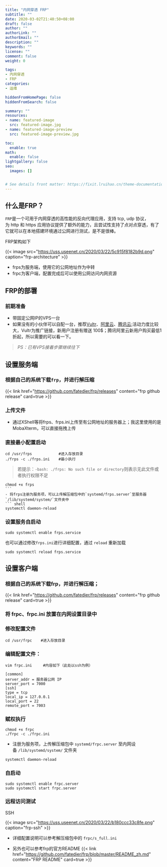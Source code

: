 ```yaml
---
title: "内网穿透 FRP"
subtitle: ""
date: 2020-03-02T21:40:50+08:00
draft: false
author: ""
authorLink: ""
authorEmail: ""
description: ""
keywords: ""
license: ""
comment: false
weight: 0

tags:
- 内网穿透
- FRP
categories:
- 运维

hiddenFromHomePage: false
hiddenFromSearch: false

summary: ""
resources:
- name: featured-image
  src: featured-image.jpg
- name: featured-image-preview
  src: featured-image-preview.jpg

toc:
  enable: true
math:
  enable: false
lightgallery: false
seo:
  images: []


# See details front matter: https://fixit.lruihao.cn/theme-documentation-content/#front-matter
---
```


## 什么是FRP？  
`FRP`是一个可用于内网穿透的高性能的反向代理应用，支持 tcp, udp 协议，为 http 和 https 应用协议提供了额外的能力，且尝试性支持了点对点穿透，有了它就可以在本地搭建环境通过公网进行测试，是不是很棒。

<!--more-->

FRP架构如下  
<!-- ![frp-architecture.png](https://uss.useenet.cn/2020/03/22/5c915f8182b9d.png)   -->
{{< image src="https://uss.useenet.cn/2020/03/22/5c915f8182b9d.png" caption="frp-architecture" >}}
- frps为服务端，使用它的公网地址作为中转
- frpc为客户端，配置完成后可以使用公网访问内网资源


## FRP的部署
### 前期准备
- 带固定公网IP的VPS一台
- 如果没有的小伙伴可以自配一台，推荐[Vultr](https://www.vultr.com/?ref=8452616-6G)、[阿里云](https://www.aliyun.com/minisite/goods?userCode=ghpvyny5)、[腾讯云](https://url.cn/56NA2Et);活动力度比较大，Vultr为推广链接，新用户注册有赠送 100$；腾讯阿里云新用户购买最低1折起，所以需要的可以看一下。

> *PS：已有VPS接着步骤继续往下*
## 设置服务端
### 根据自己的系统下载`frp`，并进行解压缩  
<!-- - [官方Github链接](https://github.com/fatedier/frp/releases)
-->
{{< link href="https://github.com/fatedier/frp/releases" content="frp github release" card=true >}}
### 上传文件
- 通过XShell等将frps、frps.ini上传至有公网地址的服务器上；我这里使用的是MobaXterm，可以直接拖拽上传
### 直接最小配置启动  
``` shell
cd /usr/frps            #进入存放目录
./frps -c ./frps.ini    #最小执行
```
>若提示：`-bash: ./frps: No such file or directory`则表示无此文件或者执行权限不足
``` shell
chmod +x frps
```  
- 将frps注册为服务项，可以上传解压缩包中的`systemd/frps.server`至服务器`/lib/systemd/system/`文件夹中
``` shell
systemctl daemon-reload
```
### 设置服务自启动
``` shell
sudo systemctl enable frps.service
```
也可以通过修改`frps.ini`进行详细配置，通过 `reload` 重新加载  
``` shell
sudo systemctl reload frps.service
```

## 设置客户端
### 根据自己的系统下载frp，并进行解压缩；
<!-- - [官方Github链接](https://github.com/fatedier/frp/releases) -->
{{< link href="https://github.com/fatedier/frp/releases" content="frp github release" card=true >}}
### 将 frpc、frpc.ini 放置在内网设置目录中

### 修改配置文件  
``` shell
cd /usr/frpc    #进入存放目录
```
### 编辑配置文件：
``` shell
vim frpc.ini     #内容如下（此处以ssh为例）

[common]
server_addr = 服务器公网 IP
server_port = 7000
[ssh]
type = tcp
local_ip = 127.0.0.1
local_port = 22
remote_port = 7003
```
### 赋权执行
``` shell
chmod +x frpc
./frpc -c ./frpc.ini    
```
- 注册为服务项，上传解压缩包中 `systemd/frpc.server` 至内网设备 `/lib/systemd/system/` 文件夹
``` shell
systemctl daemon-reload
```
### 自启动
``` shell
sudo systemctl enable frpc.server
sudo systemctl start frpc.server
```
### 远程访问测试
SSH  
<!-- ![frp-ssh.png](https://uss.useenet.cn/2020/03/22/b180ccc33c8fe.png) -->
{{< image src="https://uss.useenet.cn/2020/03/22/b180ccc33c8fe.png" caption="frp-ssh" >}}
- 详细配置说明可以参考解压缩包中的 `frpc/s_full.ini`
<!-- - 另外也可以参考frp的官方[README](https://github.com/fatedier/frp/blob/master/README_zh.md) -->
- 另外也可以参考frp的官方README
{{< link href="https://github.com/fatedier/frp/blob/master/README_zh.md" content="FRP README" card=true >}}
